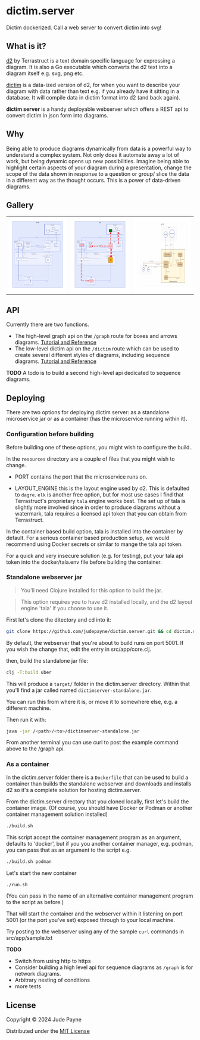 # dictim.server
Dictim dockerized. Call a web server to convert dictim into svg!

## What is it?

[d2](https://github.com/terrastruct/d2) by Terrastruct is a text domain specific language for expressing a diagram. It is also a Go executable which converts the d2 text into a diagram itself e.g. svg, png etc.

[dictim](https://github.com/judepayne/dictim) is a data-ized version of d2, for when you want to describe your diagram with data rather than text e.g. if you already have it sitting in a database. It will compile data in dictim format into d2 (and back again).

**dictim server** is a handy deployable webserver which offers a REST api to convert dictim in json form into diagrams.


## Why

Being able to produce diagrams dynamically from data is a powerful way to understand a complex system. Not only does it automate away a lot of work, but being dynamic opens up new possibilities. Imagine being able to highlight certain aspects of your diagram during a presentation, change the scope of the data shown in response to a question or group/ slice the data in a different way as the thought occurs. This is a power of data-driven diagrams.


## Gallery

<table>
  <tr>
    <td><img src="images/gallery1.svg" width=200 height=200></td>
    <td><img src="images/gallery2.svg" width=200 height=200></td>
    <td><img src="images/gallery3.svg" width=200 height=200></td>
  </tr>

</table>


## API

Currently there are two functions.
- The high-level graph api on the `/graph` route for boxes and arrows diagrams. [Tutorial and Reference](graph_ref.md)
- The low-level dictim api on the `/dictim` route which can be used to create several different styles of diagrams, including sequence diagrams. [Tutorial and Reference](dictim_ref.md)


**TODO** A todo is to build a second high-level api dedicated to sequence diagrams.


## Deploying

There are two options for deploying dictim server: as a standalone microservice jar or as a container (has the microservice running within it).

### Configuration before building

Before building one of these options, you might wish to configure the build..

In the `resources` directory are a couple of files that you might wish to change.

- PORT contains the port that the microservice runs on.

- LAYOUT_ENGINE this is the layout engine used by d2. This is defaulted to `dagre`. `elk` is another free option, but for most use cases I find that Terrastruct's proprietary `tala` engine works best. The set up of tala is slightly more involved since in order to produce diagrams without a watermark, tala requires a licensed api token that you can obtain from Terrastruct.

In the container based build option, tala is installed into the container by default. For a serious container based production setup, we would recommend using Docker secrets or similar to mange the tala api token.

For a quick and very insecure solution (e.g. for testing), put your tala api token into the docker/tala.env file before building the container.


### Standalone webserver jar

  > You'll need Clojure installed for this option to build the jar.

  > This option requires you to have d2 installed locally, and the d2 layout engine 'tala' if you choose to use it.

First let's clone the ditectory and cd into it:

```bash
git clone https://github.com/judepayne/dictim.server.git && cd dictim.server
```

By default, the webserver that you're about to build runs on port 5001. If you wish the change that, edit the entry in src/app/core.clj.

then, build the standalone jar file:

```bash
clj -T:build uber
```

This will produce a `target/` folder in the dictim.server directory. Within that you'll find a jar called named `dictimserver-standalone.jar`.

You can run this from where it is, or move it to somewhere else, e.g. a different machine.

Then run it with:

```bash
java -jar /<path>/<to>/dictimserver-standalone.jar
```

From another terminal you can use curl to post the example command above to the /graph api.


### As a container

In the dictim.server folder there is a `Dockerfile` that can be used to build a container than builds the standalone webserver and downloads and installs d2 so it's a complete solution for hosting dictim.server.

From the dictim.server directory that you cloned locally, first let's build the container image. (Of course, you should have Docker or Podman or another container management solution installed)

```bash
./build.sh
```

This script accept the container management program as an argument, defaults to 'docker', but if you you another container manager, e.g. podman, you can pass that as an argument to the script e.g.

```bash
./build.sh podman
```


Let's start the new container

```bash
./run.sh
```

(You can pass in the name of an alternative container management program to the script as before.)

That will start the container and the webserver within it listening on port 5001 (or the port you've set) exposed through to your local machine.

Try posting to the webserver using any of the sample `curl` commands in src/app/sample.txt


**TODO**
- Switch from using http to https
- Consider building a high level api for sequence diagrams as `/graph` is for network diagrams.
- Arbitrary nesting of conditions
- more tests


## License

Copyright © 2024 Jude Payne

Distributed under the [MIT License](http://opensource.org/licenses/MIT)
 